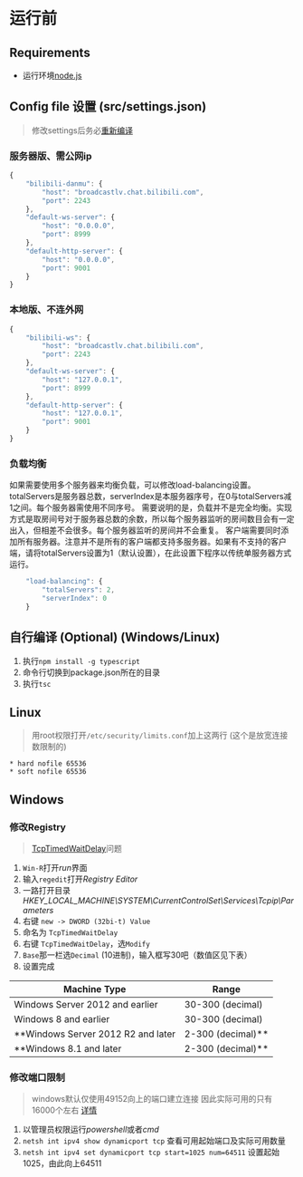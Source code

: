 # 运行前

## Requirements
 - 运行环境[node.js](https://nodejs.org/en/download/)

## Config file 设置 (src/settings.json)
> 修改settings后务必[重新编译](#自行编译-optional-windowslinux)

### 服务器版、需公网ip
```javascript
{
    "bilibili-danmu": {
        "host": "broadcastlv.chat.bilibili.com",
        "port": 2243
    },
    "default-ws-server": {
        "host": "0.0.0.0",
        "port": 8999
    },
    "default-http-server": {
        "host": "0.0.0.0",
        "port": 9001
    }
}
```

### 本地版、不连外网
```javascript
{
    "bilibili-ws": {
        "host": "broadcastlv.chat.bilibili.com",
        "port": 2243
    },
    "default-ws-server": {
        "host": "127.0.0.1",
        "port": 8999
    },
    "default-http-server": {
        "host": "127.0.0.1",
        "port": 9001
    }
}
```

### 负载均衡
如果需要使用多个服务器来均衡负载，可以修改load-balancing设置。totalServers是服务器总数，serverIndex是本服务器序号，在0与totalServers减1之间。每个服务器需使用不同序号。
需要说明的是，负载并不是完全均衡。实现方式是取房间号对于服务器总数的余数，所以每个服务器监听的房间数目会有一定出入，但相差不会很多。每个服务器监听的房间并不会重复。
客户端需要同时添加所有服务器。注意并不是所有的客户端都支持多服务器。如果有不支持的客户端，请将totalServers设置为1（默认设置），在此设置下程序以传统单服务器方式运行。
```javascript
    "load-balancing": {
        "totalServers": 2,
        "serverIndex": 0
    }
```

## 自行编译 (Optional) (Windows/Linux)
1. 执行`npm install -g typescript`
2. 命令行切换到package.json所在的目录
3. 执行`tsc`

## Linux
> 用root权限打开`/etc/security/limits.conf`加上这两行 (这个是放宽连接数限制的)
```
* hard nofile 65536
* soft nofile 65536
```

## Windows

### 修改Registry
> [TcpTimedWaitDelay](https://docs.microsoft.com/en-us/biztalk/technical-guides/settings-that-can-be-modified-to-improve-network-performance)问题
1. `Win-R`打开*run*界面
2. 输入`regedit`打开*Registry Editor*
3. 一路打开目录 *HKEY_LOCAL_MACHINE\SYSTEM\CurrentControlSet\Services\Tcpip\Parameters*
4. 右键 `new -> DWORD (32bi-t) Value`
5. 命名为 `TcpTimedWaitDelay`
6. 右键 `TcpTimedWaitDelay`，选`Modify`
7. `Base`那一栏选`Decimal` (10进制)，输入框写30吧（数值区见下表）
8. 设置完成

| Machine Type                              | Range                 |
|-------------------------------------------|-----------------------|
| Windows Server 2012 and earlier           | 30-300 (decimal)      |
| Windows 8 and earlier                     | 30-300 (decimal)      |
| **Windows Server 2012 R2 and later        | 2-300 (decimal)**     |
| **Windows 8.1 and later                   | 2-300 (decimal)**     |

### 修改端口限制
> windows默认仅使用49152向上的端口建立连接 因此实际可用的只有16000个左右 [详情](https://docs.microsoft.com/en-us/windows/client-management/troubleshoot-tcpip-port-exhaust)
1. 以管理员权限运行*powershell*或者*cmd*
2. `netsh int ipv4 show dynamicport tcp` 查看可用起始端口及实际可用数量
3. `netsh int ipv4 set dynamicport tcp start=1025 num=64511` 设置起始1025，由此向上64511
